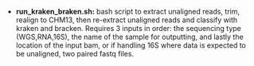 - **run_kraken_braken.sh:** bash script to extract unaligned reads, trim, realign to CHM13, then re-extract unaligned reads and classify with kraken and bracken. Requires 3 inputs in order: the sequencing type (WGS,RNA,16S), the name of the sample for outputting, and lastly the location of the input bam, or if handling 16S where data is expected to be unaligned, two paired fastq files.
